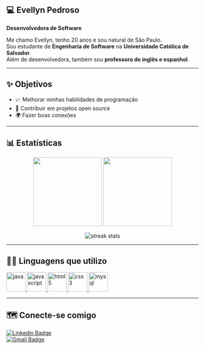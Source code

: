 ## 💻 Evellyn Pedroso  
**Desenvolvedora de Software**  

Me chamo Evellyn, tenho 20 anos e sou natural de São Paulo.  
Sou estudante de **Engenharia de Software** na **Universidade Católica de Salvador**.  
Além de desenvolvedora, também sou **professora de inglês e espanhol**.  

---

## ✨ Objetivos  
- 📈 Melhorar minhas habilidades de programação  
- 🤝 Contribuir em projetos open source  
- 🌍 Fazer boas conexões  

---
## 📊 Estatísticas  

<p align="center">
  <img height="180em" src="https://github-readme-stats.vercel.app/api?username=evellynpedroso&show_icons=true&theme=tokyonight&include_all_commits=true&count_private=true"/>
  <img height="180em" src="https://github-readme-stats.vercel.app/api/top-langs/?username=evellynpedroso&layout=compact&langs_count=7&theme=tokyonight"/>
</p>

<p align="center">
  <img src="https://github-readme-streak-stats.herokuapp.com/?user=evellynpedroso&theme=tokyonight" alt="streak stats"/>
</p>

---

## 👩‍💻 Linguagens que utilizo  

<p align="left">
  <a href="https://www.java.com/" target="_blank">
    <img src="https://cdn.jsdelivr.net/gh/devicons/devicon/icons/java/java-original.svg" alt="java" width="50" height="50"/>
  </a>
  <a href="https://developer.mozilla.org/en-US/docs/Web/JavaScript" target="_blank">
    <img src="https://cdn.jsdelivr.net/gh/devicons/devicon/icons/javascript/javascript-original.svg" alt="javascript" width="50" height="50"/>
  </a>
  <a href="https://developer.mozilla.org/en-US/docs/Web/HTML" target="_blank">
    <img src="https://cdn.jsdelivr.net/gh/devicons/devicon/icons/html5/html5-original.svg" alt="html5" width="50" height="50"/>
  </a>
  <a href="https://developer.mozilla.org/en-US/docs/Web/CSS" target="_blank">
    <img src="https://cdn.jsdelivr.net/gh/devicons/devicon/icons/css3/css3-original.svg" alt="css3" width="50" height="50"/>
  </a>
  <a href="https://dev.mysql.com/doc/" target="_blank">
    <img src="https://cdn.jsdelivr.net/gh/devicons/devicon/icons/mysql/mysql-original.svg" alt="mysql" width="50" height="50"/>
  </a>
</p>

---

## 🗺 Conecte-se comigo  

[![Linkedin Badge](https://img.shields.io/badge/-Evellyn%20Miranda-blue?style=for-the-badge&logo=Linkedin&logoColor=white&link=https://www.linkedin.com/in/evellyn-miranda-3ab790224)](https://www.linkedin.com/in/evellyn-miranda-3ab790224)  
[![Gmail Badge](https://img.shields.io/badge/-evellynpstudy@gmail.com-c14438?style=for-the-badge&logo=Gmail&logoColor=white&link=mailto:evellynpstudy@gmail.com)](mailto:evellynpstudy@gmail.com)
